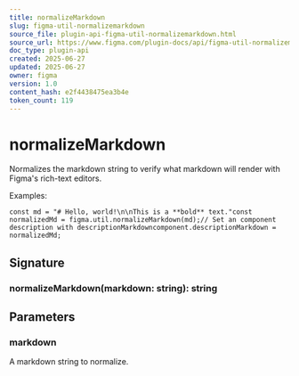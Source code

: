```yaml
---
title: normalizeMarkdown
slug: figma-util-normalizemarkdown
source_file: plugin-api-figma-util-normalizemarkdown.html
source_url: https://www.figma.com/plugin-docs/api/figma-util-normalizemarkdown/
doc_type: plugin-api
created: 2025-06-27
updated: 2025-06-27
owner: figma
version: 1.0
content_hash: e2f4438475ea3b4e
token_count: 119
---
```

# normalizeMarkdown

Normalizes the markdown string to verify what markdown will render with Figma's rich-text editors.

Examples:

```
const md = "# Hello, world!\n\nThis is a **bold** text."const normalizedMd = figma.util.normalizeMarkdown(md);// Set an component description with descriptionMarkdowncomponent.descriptionMarkdown = normalizedMd;
```

## Signature

### normalizeMarkdown(markdown: string): string

## Parameters

### markdown

A markdown string to normalize.